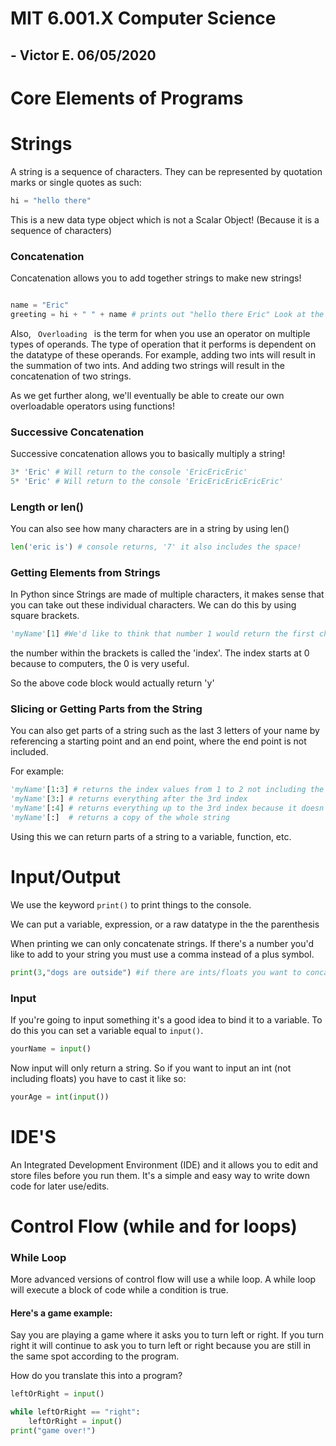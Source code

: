 # MIT 6.001.X Computer Science 

## - Victor E. 06/05/2020

# Core Elements of Programs

# Strings

A string is a sequence of characters. They can be represented by quotation marks or single quotes as such:

```python
hi = "hello there"
```

This is a new data type object which is not a Scalar Object! (Because it is a sequence of characters)

### Concatenation

Concatenation allows you to add together strings to make new strings!

```python

name = "Eric"
greeting = hi + " " + name # prints out "hello there Eric" Look at the previous code block for the value of variable "hi"
```

Also, <code> Overloading </code> is the term for when you use an operator on multiple types of operands. The type of operation that it performs is dependent on the datatype of these operands. For example, adding two ints will result in the summation of two ints. And adding two strings will result in the concatenation of two strings. 

As we get further along, we'll eventually be able to create our own overloadable operators using functions!

### Successive Concatenation

Successive concatenation allows you to basically multiply a string!

```python
3* 'Eric' # Will return to the console 'EricEricEric'
5* 'Eric' # Will return to the console 'EricEricEricEricEric'
```

### Length or len()

You can also see how many characters are in a string by using len()
```python
len('eric is') # console returns, '7' it also includes the space!
```
### Getting Elements from Strings

In Python since Strings are made of multiple characters, it makes sense that you can take out these individual characters. We can do this by using square brackets. 

```python
'myName'[1] #We'd like to think that number 1 would return the first character but it doesnt
```

the number within the brackets is called the 'index'. The index starts at 0 because to computers, the 0 is very useful. 

So the above code block would actually return 'y'

### Slicing or Getting Parts from the String

You can also get parts of a string such as the last 3 letters of your name by referencing a starting point and an end point, where the end point is not included.

For example:

```python
'myName'[1:3] # returns the index values from 1 to 2 not including the 3rd index
'myName'[3:] # returns everything after the 3rd index
'myName'[:4] # returns everything up to the 3rd index because it doesn't include the 4th index
'myName'[:]  # returns a copy of the whole string
```

Using this we can return parts of a string to a variable, function, etc.

# Input/Output

We use the keyword <code>print()</code> to print things to the console.

We can put a variable, expression, or a raw datatype in the the parenthesis

When printing we can only concatenate strings. If there's a number you'd like to add to your string you must use a comma instead of a plus symbol.

```python
print(3,"dogs are outside") #if there are ints/floats you want to concatenate to a string
```

### Input

If you're going to input something it's a good idea to bind it to a variable. To do this you can set a variable equal to <code>input()</code>.

```python
yourName = input()
```

Now input will only return a string. So if you want to input an int (not including floats) you have to cast it like so:

```python
yourAge = int(input())
```

# IDE'S

An Integrated Development Environment (IDE) and it allows you to edit and store files before you run them. It's a simple and easy way to write down code for later use/edits.

# Control Flow (while and for loops)

### While Loop

More advanced versions of control flow will use a while loop. A while loop will execute a block of code while a condition is true. 

#### Here's a game example:

Say you are playing a game where it asks you to turn left or right. If you turn right it will continue to ask you to turn left or right because you are still in the same spot according to the program. 

How do you translate this into a program?

```python
leftOrRight = input()

while leftOrRight == "right":
    leftOrRight = input()
print("game over!")
```
